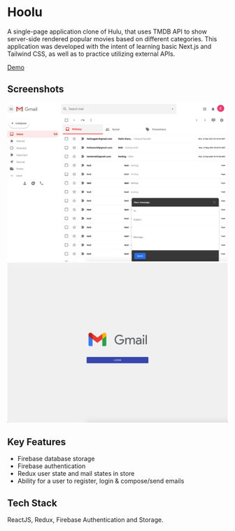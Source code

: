 # Hoolu

A single-page application clone of Hulu, that uses TMDB API to show server-side rendered popular movies based on different categories. This application was developed with the intent of learning basic Next.js and Tailwind CSS, as well as to practice utilizing external APIs.

[Demo](https://hoolu.vercel.app/ "Demo")

## Screenshots

!["Home page"](https://github.com/eascan/gmail-clone/blob/master/docs/Gmail-main.png)
!["Login page"](https://github.com/eascan/gmail-clone/blob/master/docs/Gmail-login.png)

## Key Features

- Firebase database storage
- Firebase authentication
- Redux user state and mail states in store
- Ability for a user to register, login & compose/send emails

## Tech Stack

ReactJS, Redux, Firebase Authentication and Storage.
